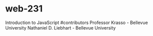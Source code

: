 # web-231

Introduction to JavaScript
#contributors
Professor Krasso - Bellevue University
Nathaniel D. Liebhart - Bellevue University
